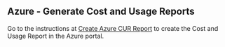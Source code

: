 ## Azure - Generate Cost and Usage Reports
Go to the instructions at [Create Azure CUR Report](./cost-and-usage-reports/README.md) to create the Cost and Usage Report in the Azure portal.
